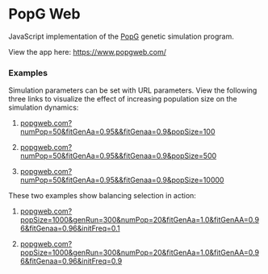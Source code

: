 # PopG Web

JavaScript implementation of the [PopG](https://evolution.gs.washington.edu/popgen/popg.html) genetic simulation program.

View the app here: https://www.popgweb.com/

### Examples

Simulation parameters can be set with URL parameters. View the following three links to visualize the effect of increasing population size on the simulation dynamics:

1. [popgweb.com?numPop=50&fitGenAa=0.95&&fitGenaa=0.9&popSize=100](https://www.popgweb.com/?numPop=50&fitGenAa=0.95&&fitGenaa=0.9&popSize=100)

2. [popgweb.com?numPop=50&fitGenAa=0.95&&fitGenaa=0.9&popSize=500](https://www.popgweb.com/?numPop=50&fitGenAa=0.95&&fitGenaa=0.9&popSize=500)

3. [popgweb.com?numPop=50&fitGenAa=0.95&&fitGenaa=0.9&popSize=10000](https://www.popgweb.com/?numPop=50&fitGenAa=0.95&&fitGenaa=0.9&popSize=10000)

These two examples show balancing selection in action:

1. [popgweb.com?popSize=1000&genRun=300&numPop=20&fitGenAa=1.0&fitGenAA=0.96&fitGenaa=0.96&initFreq=0.1](https://www.popgweb.com/?popSize=1000&genRun=300&numPop=20&fitGenAa=1.0&fitGenAA=0.96&fitGenaa=0.96&initFreq=0.1)

2. [popgweb.com?popSize=1000&genRun=300&numPop=20&fitGenAa=1.0&fitGenAA=0.96&fitGenaa=0.96&initFreq=0.9](https://www.popgweb.com/?popSize=1000&genRun=300&numPop=20&fitGenAa=1.0&fitGenAA=0.96&fitGenaa=0.96&initFreq=0.9)
